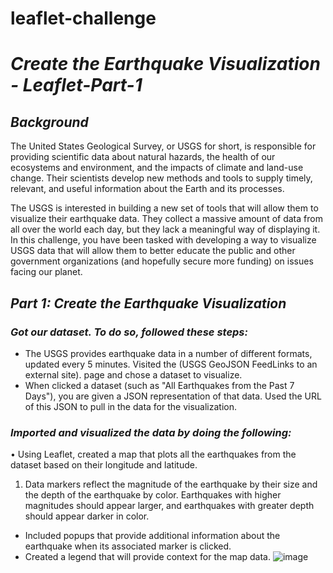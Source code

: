 # leaflet-challenge
# _Create the Earthquake Visualization - Leaflet-Part-1_

## _Background_
The United States Geological Survey, or USGS for short, is responsible for providing scientific data about natural hazards, the health of our ecosystems and environment, and the impacts of climate and land-use change. Their scientists develop new methods and tools to supply timely, relevant, and useful information about the Earth and its processes.

The USGS is interested in building a new set of tools that will allow them to visualize their earthquake data. They collect a massive amount of data from all over the world each day, but they lack a meaningful way of displaying it. In this challenge, you have been tasked with developing a way to visualize USGS data that will allow them to better educate the public and other government organizations (and hopefully secure more funding) on issues facing our planet.

## _Part 1: Create the Earthquake Visualization_
### _Got our dataset. To do so, followed these steps:_
*	The USGS provides earthquake data in a number of different formats, updated every 5 minutes. Visited the (USGS GeoJSON FeedLinks to an external site). page and chose a dataset to visualize. 
*	When clicked a dataset (such as "All Earthquakes from the Past 7 Days"), you are given a JSON representation of that data. Used the URL of this JSON to pull in the data for the visualization.
###  _Imported and visualized the data by doing the following:_
•	Using Leaflet, created a map that plots all the earthquakes from the dataset based on their longitude and latitude.
1.	Data markers reflect the magnitude of the earthquake by their size and the depth of the earthquake by color. Earthquakes with higher magnitudes should appear larger, and earthquakes with greater depth should appear darker in color.
*	Included popups that provide additional information about the earthquake when its associated marker is clicked.
*	Created a legend that will provide context for the map data.
![image](https://github.com/user-attachments/assets/ddded108-9c57-42c4-94c7-3104150a4519)



